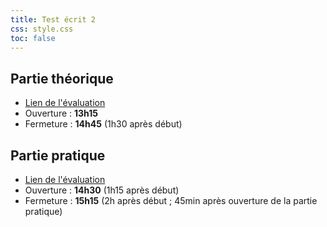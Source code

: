 ```yaml
---
title: Test écrit 2
css: style.css
toc: false
---
```


## Partie théorique

- [Lien de l'évaluation](https://eval.iict-heig-vd.in/web/evaluations/cmal89hqp07n6w4owqmj1daoq)
- Ouverture : **13h15**
- Fermeture : **14h45** (1h30 après début)

## Partie pratique

- [Lien de l'évaluation](https://eval.iict-heig-vd.in/web/evaluations/cmal89hqp07n6w4owqmj1daoq)
- Ouverture : **14h30** (1h15 après début)
- Fermeture : **15h15** (2h après début ; 45min après ouverture de la partie
  pratique)
